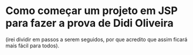 # Como começar um projeto em JSP para fazer a prova de Didi Oliveira

(irei dividir em passos a serem seguidos, por que acredito que assim ficará mais fácil para todos).